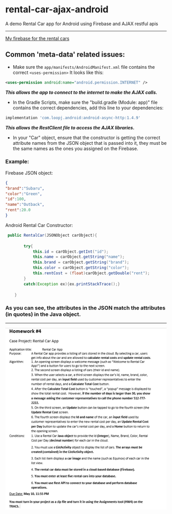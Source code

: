 # rental-car-ajax-android
A demo Rental Car app for Android using Firebase and AJAX restful apis

---

[My firebase for the rental cars](https://android-dev-spring-2019.firebaseio.com/rental-cars.json)

## Common 'meta-data' related issues:

* Make sure the ```app/manifests/AndroidManifest.xml``` file contains the correct ```<uses-permission>``` It looks like this:

```XML
<uses-permission android:name="android.permission.INTERNET" />
```

***This allows the app to connect to the internet to make the AJAX calls.***

* In the Gradle Scripts, make sure the "build.gradle (Module: app)" file contains the correct dependencies, add this line to your dependencies:

```gradle
implementation 'com.loopj.android:android-async-http:1.4.9'
```

***This allows the RestClient file to access the AJAX libraries.***

* In your "Car" object, ensure that the constructor is getting the correct attribute names from the JSON object that is passed into it, they must be the same names as the ones you assigned on the Firebase.

### Example:

Firebase JSON object:

```JSON
{
"brand":"Subaru",
"color":"Green",
"id":100,
"name":"Outback",
"rent":20.0
}
```

Android Rental Car Constructor:

```Java
 public RentalCar(JSONObject carObject){

        try{
            this.id = carObject.getInt("id");
            this.name = carObject.getString("name");
            this.brand = carObject.getString("brand");
            this.color = carObject.getString("color");
            this.rentCost = (float)carObject.getDouble("rent");
        }
        catch(Exception ex){ex.printStackTrace();}

    }
```

### As you can see, the attributes in the JSON match the attributes (in quotes) in the Java object.
---

![assignment-info](https://github.com/EnEmerson/rental-car-ajax-android/blob/master/resources/assignment-info.png)






